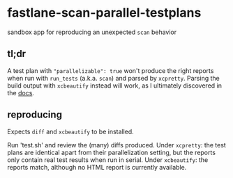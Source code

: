 # fastlane-scan-parallel-testplans
sandbox app for reproducing an unexpected `scan` behavior

## tl;dr

A test plan with `"parallelizable": true` won't produce the right reports when run with `run_tests` (a.k.a. `scan`) and parsed by `xcpretty`. Parsing the build output with `xcbeautify` instead will work, as I ultimately discovered in the [docs](https://docs.fastlane.tools/best-practices/xcodebuild-formatters/#:~:text=Supports%20Xcode%27s%20parallel%20testing%20output).

## reproducing

Expects `diff` and `xcbeautify` to be installed.

Run 'test.sh' and review the (many) diffs produced. Under `xcpretty`: the test plans are identical apart from their parallelization setting, but the reports only contain real test results when run in serial. Under `xcbeautify`: the reports match, although no HTML report is currently available.
